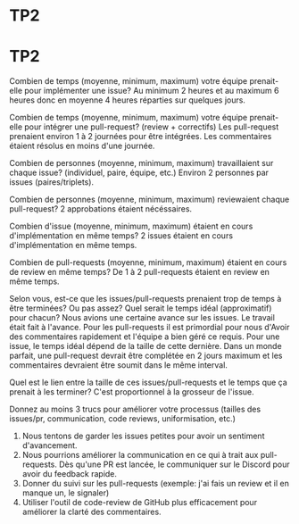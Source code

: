 # TP2
# TP2
Combien de temps (moyenne, minimum, maximum) votre équipe prenait-elle pour implémenter une issue?
Au minimum 2 heures et au maximum 6 heures donc en moyenne 4 heures réparties sur quelques jours.

Combien de temps (moyenne, minimum, maximum) votre équipe prenait-elle pour intégrer une pull-request? (review + correctifs)
Les pull-request prenaient environ 1 à 2 journées pour être intégrées. Les commentaires étaient résolus en moins d'une journée.

Combien de personnes (moyenne, minimum, maximum) travaillaient sur chaque issue? (individuel, paire, équipe, etc.)
Environ 2 personnes par issues (paires/triplets).

Combien de personnes (moyenne, minimum, maximum) reviewaient chaque pull-request?
2 approbations étaient nécéssaires.

Combien d'issue (moyenne, minimum, maximum) étaient en cours d'implémentation en même temps?
2 issues étaient en cours d'implémentation en même temps.

Combien de pull-requests (moyenne, minimum, maximum) étaient en cours de review en même temps?
De 1 à 2 pull-requests étaient en review en même temps.

Selon vous, est-ce que les issues/pull-requests prenaient trop de temps à être terminées? Ou pas assez? Quel serait le temps idéal (approximatif) pour chacun?
Nous avions une certaine avance sur les issues. Le travail était fait à l'avance. Pour les pull-requests il est primordial pour nous d'Avoir des commentaires rapidement et       l'équipe a bien géré ce requis. Pour une issue, le temps idéal dépend de la taille de cette dernière. Dans un monde parfait, une pull-request devrait être complétée en 2 jours maximum et les commentaires devraient être soumit dans le même interval.

Quel est le lien entre la taille de ces issues/pull-requests et le temps que ça prenait à les terminer?
C'est proportionnel à la grosseur de l'issue.

Donnez au moins 3 trucs pour améliorer votre processus (tailles des issues/pr, communication, code reviews, uniformisation, etc.)
1) Nous tentons de garder les issues petites pour avoir un sentiment d'avancement.
2) Nous pourrions améliorer la communication en ce qui à trait aux pull-requests. Dès qu'une PR est lancée, le communiquer sur le Discord pour avoir du feedback rapide.
3) Donner du suivi sur les pull-requests (exemple: j'ai fais un review et il en manque un, le signaler)
4) Utiliser l'outil de code-review de GitHub plus efficacement pour améliorer la clarté des commentaires.